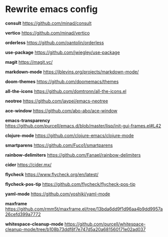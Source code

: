 # Rewrite emacs config

**consult** <https://github.com/minad/consult>

**vertico** <https://github.com/minad/vertico>

**orderless** <https://github.com/oantolin/orderless>

**use-package** <https://github.com/jwiegley/use-package>

**magit** <https://magit.vc/>

**markdown-mode** <https://jblevins.org/projects/markdown-mode/>

**doom-themes** <https://github.com/doomemacs/themes>

**all-the-icons** <https://github.com/domtronn/all-the-icons.el>

**neotree** <https://github.com/jaypei/emacs-neotree>

**ace-window** <https://github.com/abo-abo/ace-window>

**emacs-transparency** <https://github.com/purcell/emacs.d/blob/master/lisp/init-gui-frames.el#L42>

**clojure-mode** <https://github.com/clojure-emacs/clojure-mode>

**smartparens** <https://github.com/Fuco1/smartparens>

**rainbow-delimiters** <https://github.com/Fanael/rainbow-delimiters>

**cider** <https://cider.mx/>

**flycheck** <https://www.flycheck.org/en/latest/>

**flycheck-pos-tip** <https://github.com/flycheck/flycheck-pos-tip>

**yaml-mode** <https://github.com/yoshiki/yaml-mode>

**maxframe** <https://github.com/rmm5t/maxframe.el/tree/13bda6dd9f1d96aa4b9dd9957a26cefd399a7772>

**whitespace-cleanup-mode** <https://github.com/purcell/whitespace-cleanup-mode/tree/b108b73ddf8f7e747d5a20a681560171e02ad037>
